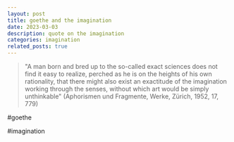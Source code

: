 ```yaml
---
layout: post
title: goethe and the imagination
date: 2023-03-03 
description: quote on the imagination
categories: imagination
related_posts: true
---
```


> "A man born and bred up to the so-called exact sciences does not find it easy to realize, perched as he is on the heights of his own rationality, that there might also exist an exactitude of the imagination working through the senses, without which art would be simply unthinkable" (Aphorismen und Fragmente, Werke, Zürich, 1952, 17, 779)

#goethe

#imagination
